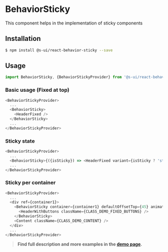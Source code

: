 # BehaviorSticky

This component helps in the implementation of sticky components

## Installation

```sh
$ npm install @s-ui/react-behavior-sticky --save
```

## Usage

```js
import BehaviorSticky, {BehaviorStickyProvider} from '@s-ui/react-behavior-sticky'
```

### Basic usage (Fixed at top)

```js
<BehaviorStickyProvider>
  ...
  <BehaviorSticky>
    <HeaderFixed />
  </BehaviorSticky>
  ...
</BehaviorStickyProvider>
```

### Sticky state

```js
<BehaviorStickyProvider>
  ...
  <BehaviorSticky>{({isSticky}) => <HeaderFixed variant={isSticky ? 'sticky' : 'default'} />}</BehaviorSticky>
  ...
</BehaviorStickyProvider>
```

### Sticky per container

```js
<BehaviorStickyProvider>
  ...
  <div ref={container1}>
    <BehaviorSticky container={container1} defaultOffsetTop={45} animate>
      <HeaderWithButtons className={CLASS_DEMO_FIXED_BUTTONS} />
    </BehaviorSticky>
    <Content className={CLASS_DEMO_CONTENT} />
  </div>
  ...
</BehaviorStickyProvider>
```

> **Find full description and more examples in the [demo page](https://sui-components.now.sh/workbench/behavior/sticky/demo).**
